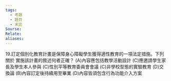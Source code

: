 ```yaml
---
tags:
  - 考題
  - 題目
  - 未完
Sourse:
Relate: 
aliases:
---
```

19.訂定個別化教育計畫是保障身心障礙學生獲得適性教育的一項法定措施。下列關於 實施該計畫的敘述何者正確？ 
(A)內容應包括教學活動設計 
(C)應邀請學生家長及學生本人參與 
(C)性別平等教育委員會會議 
(C)非學校型態的實驗教育 
(D)交換論 
(B)內容訂定後持續用至畢業 
(D)內容皆須包含行為功能介入方案 
